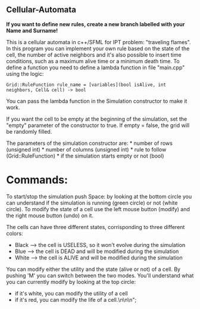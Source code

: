 ## Cellular-Automata

**If you want to define new rules, create a new branch labelled with your Name and Surname!**

This is a cellular automata in c++/SFML for IPT problem: "traveling flames".
In this program you can implement your own rule based on the state of the cell, the number of active neighbors and it's also possible to insert time conditions,
such as a maximum alive time or a minimum death time.
To define a function you need to define a lambda function in file "main.cpp" using the logic:

    Grid::RuleFunction rule_name = [variables](bool isAlive, int neighbors, Cell& cell) -> bool

You can pass the lambda function in the Simulation constructor to make it work.

If you want the cell to be empty at the beginning of the simulation, set the "empty" parameter of the constructor to true.
If empty = false, the grid will be randomly filled.

The parameters of the simulation constructor are:
    * number of rows (unsigned int)
    * number of columns (unsigned int)
    * rule to follow (Grid::RuleFunction)
    * if the simulation starts empty or not (bool)


# Commands:

To start/stop the simulation push Space: by looking at the bottom circle you can understand if the simulation is running (green circle) or not (white circle). 
To modify the state of a cell use the left mouse button (modify) and the right mouse button (undo) on it.

The cells can have three different states, corrisponding to three different colors:
* Black --> the cell is USELESS, so it won't evolve during the simulation
* Blue --> the cell is DEAD and will be modified during the simulation
* White --> the cell is ALIVE and will be modified during the simulation

You can modify either the utility and the state (alive or not) of a cell. By pushing 'M' you can switch between the two modes. You'll understand what you can currently modify by looking at the top circle:
* if it's white, you can modify the utility of a cell
* if it's red, you can modify the life of a cell.\n\n\n";
